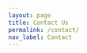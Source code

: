 ```yaml
---
layout: page
title: Contact Us
permalink: /contact/
nav_label: Contact
---
```


<script src="https://js-na2.hsforms.net/forms/embed/241953264.js" defer></script>
<div class="hs-form-frame" data-region="na2" data-form-id="ad7526bc-44fe-47aa-bd2d-2d06fa1b8099" data-portal-id="241953264"></div>
